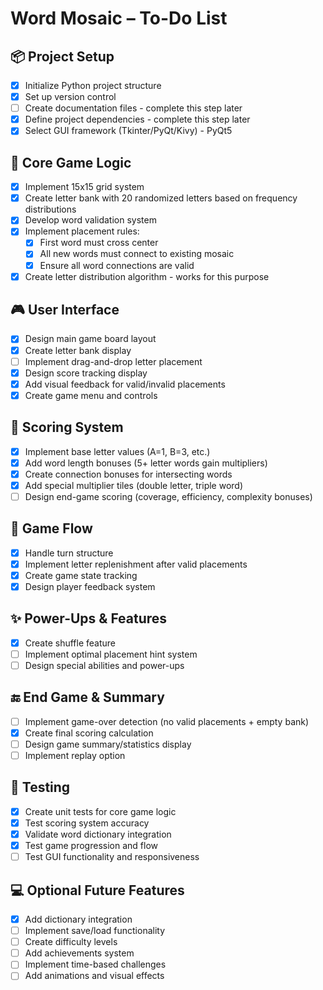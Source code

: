 # Word Mosaic – To-Do List

## 📦 Project Setup
- [X] Initialize Python project structure
- [X] Set up version control
- [ ] Create documentation files - complete this step later
- [X] Define project dependencies - complete this step later
- [X] Select GUI framework (Tkinter/PyQt/Kivy) - PyQt5

## 🧠 Core Game Logic
- [X] Implement 15x15 grid system
- [X] Create letter bank with 20 randomized letters based on frequency distributions
- [X] Develop word validation system
- [X] Implement placement rules:
  - [X] First word must cross center
  - [X] All new words must connect to existing mosaic
  - [X] Ensure all word connections are valid
- [X] Create letter distribution algorithm - works for this purpose

## 🎮 User Interface
- [X] Design main game board layout
- [X] Create letter bank display
- [ ] Implement drag-and-drop letter placement
- [X] Design score tracking display
- [X] Add visual feedback for valid/invalid placements
- [X] Create game menu and controls

## 🎯 Scoring System
- [X] Implement base letter values (A=1, B=3, etc.)
- [X] Add word length bonuses (5+ letter words gain multipliers)
- [X] Create connection bonuses for intersecting words
- [X] Add special multiplier tiles (double letter, triple word)
- [ ] Design end-game scoring (coverage, efficiency, complexity bonuses)

## 🔁 Game Flow
- [X] Handle turn structure
- [X] Implement letter replenishment after valid placements
- [X] Create game state tracking
- [X] Design player feedback system

## ✨ Power-Ups & Features
- [X] Create shuffle feature
- [ ] Implement optimal placement hint system
- [ ] Design special abilities and power-ups

## 🔚 End Game & Summary
- [ ] Implement game-over detection (no valid placements + empty bank)
- [X] Create final scoring calculation
- [ ] Design game summary/statistics display
- [ ] Implement replay option

## 🧪 Testing
- [X] Create unit tests for core game logic
- [X] Test scoring system accuracy
- [X] Validate word dictionary integration
- [X] Test game progression and flow
- [ ] Test GUI functionality and responsiveness

## 💻 Optional Future Features
- [X] Add dictionary integration
- [ ] Implement save/load functionality
- [ ] Create difficulty levels
- [ ] Add achievements system
- [ ] Implement time-based challenges
- [ ] Add animations and visual effects
